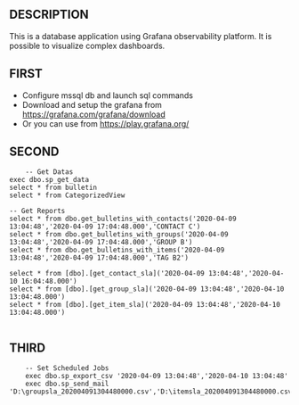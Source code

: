 ## DESCRIPTION

This is a database application using Grafana observability platform. It is possible to visualize complex dashboards.

## FIRST

* Configure mssql db and launch sql commands
* Download and setup the grafana from https://grafana.com/grafana/download
* Or you can use from https://play.grafana.org/

## SECOND

```
	-- Get Datas
exec dbo.sp_get_data
select * from bulletin
select * from CategorizedView

-- Get Reports
select * from dbo.get_bulletins_with_contacts('2020-04-09 13:04:48','2020-04-09 17:04:48.000','CONTACT C')
select * from dbo.get_bulletins_with_groups('2020-04-09 13:04:48','2020-04-09 17:04:48.000','GROUP B')
select * from dbo.get_bulletins_with_items('2020-04-09 13:04:48','2020-04-09 17:04:48.000','TAG B2')

select * from [dbo].[get_contact_sla]('2020-04-09 13:04:48','2020-04-10 16:04:48.000')
select * from [dbo].[get_group_sla]('2020-04-09 13:04:48','2020-04-10 13:04:48.000')
select * from [dbo].[get_item_sla]('2020-04-09 13:04:48','2020-04-10 13:04:48.000')
	
```


## THIRD

```
	-- Set Scheduled Jobs
	exec dbo.sp_export_csv '2020-04-09 13:04:48','2020-04-10 13:04:48'
	exec dbo.sp_send_mail 'D:\groupsla_202004091304480000.csv','D:\itemsla_202004091304480000.csv','D:\contactsla_202004091304480000.csv'
	
```


